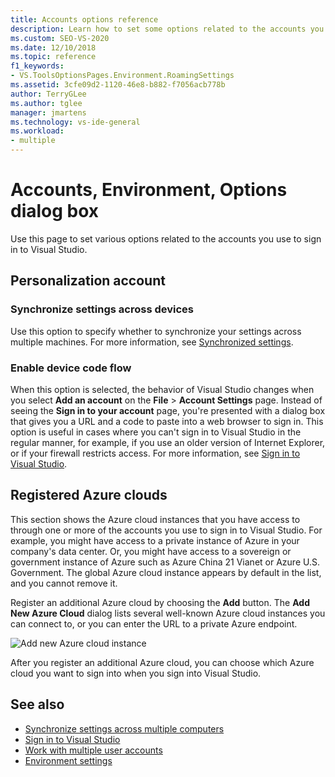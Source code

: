 ```yaml
---
title: Accounts options reference
description: Learn how to set some options related to the accounts you use when you sign in to Visual Studio.
ms.custom: SEO-VS-2020
ms.date: 12/10/2018
ms.topic: reference
f1_keywords:
- VS.ToolsOptionsPages.Environment.RoamingSettings
ms.assetid: 3cfe09d2-1120-46e8-b882-f7056acb778b
author: TerryGLee
ms.author: tglee
manager: jmartens
ms.technology: vs-ide-general
ms.workload:
- multiple
---
```

# Accounts, Environment, Options dialog box

Use this page to set various options related to the accounts you use to sign in to Visual Studio.

## Personalization account

### Synchronize settings across devices

Use this option to specify whether to synchronize your settings across multiple machines. For more information, see [Synchronized settings](../../ide/synchronized-settings-in-visual-studio.md).

### Enable device code flow

When this option is selected, the behavior of Visual Studio changes when you select **Add an account** on the **File** > **Account Settings** page. Instead of seeing the **Sign in to your account** page, you're presented with a dialog box that gives you a URL and a code to paste into a web browser to sign in. This option is useful in cases where you can't sign in to Visual Studio in the regular manner, for example, if you use an older version of Internet Explorer, or if your firewall restricts access. For more information, see [Sign in to Visual Studio](../signing-in-to-visual-studio.md#add-an-account-using-device-code-flow).

## Registered Azure clouds

This section shows the Azure cloud instances that you have access to through one or more of the accounts you use to sign in to Visual Studio. For example, you might have access to a private instance of Azure in your company's data center. Or, you might have access to a sovereign or government instance of Azure such as Azure China 21 Vianet or Azure U.S. Government. The global Azure cloud instance appears by default in the list, and you cannot remove it.

Register an additional Azure cloud by choosing the **Add** button. The **Add New Azure Cloud** dialog lists several well-known Azure cloud instances you can connect to, or you can enter the URL to a private Azure endpoint.

![Add new Azure cloud instance](media/add-new-azure-cloud.png)

After you register an additional Azure cloud, you can choose which Azure cloud you want to sign into when you sign into Visual Studio.

## See also

- [Synchronize settings across multiple computers](../synchronized-settings-in-visual-studio.md)
- [Sign in to Visual Studio](../signing-in-to-visual-studio.md)
- [Work with multiple user accounts](../work-with-multiple-user-accounts.md)
- [Environment settings](../environment-settings.md)
